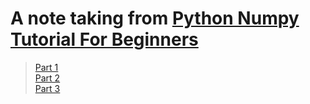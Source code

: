 # A note taking from [Python Numpy Tutorial For Beginners](https://www.youtube.com/watch?v=VOZHjLls010&list=PLS1QulWo1RIYWmvS03CzXh1MTSN9dbTnR&index=1)
>[Part 1](https://github.com/Ron-Chang/MyNotebook/tree/master/Coding/1_Python/ProgrammingKnowledge/NumPy/Numpy_1)  
>[Part 2](https://github.com/Ron-Chang/MyNotebook/tree/master/Coding/1_Python/ProgrammingKnowledge/NumPy/Numpy_2)  
>[Part 3](https://github.com/Ron-Chang/MyNotebook/tree/master/Coding/1_Python/ProgrammingKnowledge/NumPy/Numpy_3)  
